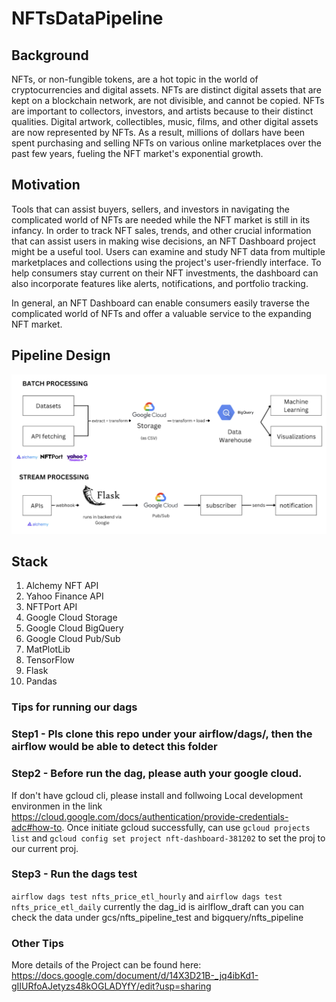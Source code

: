 # NFTsDataPipeline

## Background
NFTs, or non-fungible tokens, are a hot topic in the world of cryptocurrencies and digital assets. NFTs are distinct digital assets that are kept on a blockchain network, are not divisible, and cannot be copied. NFTs are important to collectors, investors, and artists because to their distinct qualities. Digital artwork, collectibles, music, films, and other digital assets are now represented by NFTs. As a result, millions of dollars have been spent purchasing and selling NFTs on various online marketplaces over the past few years, fueling the NFT market's exponential growth.

## Motivation
Tools that can assist buyers, sellers, and investors in navigating the complicated world of NFTs are needed while the NFT market is still in its infancy. In order to track NFT sales, trends, and other crucial information that can assist users in making wise decisions, an NFT Dashboard project might be a useful tool. Users can examine and study NFT data from multiple marketplaces and collections using the project's user-friendly interface. To help consumers stay current on their NFT investments, the dashboard can also incorporate features like alerts, notifications, and portfolio tracking.

In general, an NFT Dashboard can enable consumers easily traverse the complicated world of NFTs and offer a valuable service to the expanding NFT market.

## Pipeline Design
![alt text](https://github.com/Lokki-ki-ki/NTFsDataPipeline/blob/main/nft-dashboard/public/IS3107_pipeline_design.png)

## Stack
1. Alchemy NFT API
2. Yahoo Finance API
3. NFTPort API
4. Google Cloud Storage
5. Google Cloud BigQuery
6. Google Cloud Pub/Sub
7. MatPlotLib
8. TensorFlow
9. Flask
10. Pandas


### Tips for running our dags
### Step1 - Pls clone this repo under your airflow/dags/, then the airflow would be able to detect this folder

### Step2 - Before run the dag, please auth your google cloud. 
If don't have gcloud cli, please install and follwoing Local development environmen in the link https://cloud.google.com/docs/authentication/provide-credentials-adc#how-to. Once initiate gcloud successfully, can use `gcloud projects list` and `gcloud config set project nft-dashboard-381202` to set the proj to our current proj.

### Step3 - Run the dags test
`airflow dags test nfts_price_etl_hourly` and `airflow dags test nfts_price_etl_daily` currently the dag_id is airlflow_draft can you can check the data under gcs/nfts_pipeline_test and bigquery/nfts_pipeline

### Other Tips
More details of the Project can be found here: 
https://docs.google.com/document/d/14X3D21B-_jq4ibKd1-gIIURfoAJetyzs48kOGLADYfY/edit?usp=sharing


 

